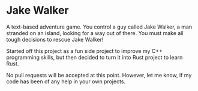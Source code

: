 # Jake Walker

A text-based adventure game. You control a guy called Jake Walker, a man stranded on an island, looking for a way out of there. You must make all tough decisions to rescue Jake Walker!

Started off this project as a fun side project to improve my C++ programming skills, but then decided to turn it into Rust project to learn Rust.

No pull requests will be accepted at this point. However, let me know, if my code has been of any help in your own projects.
